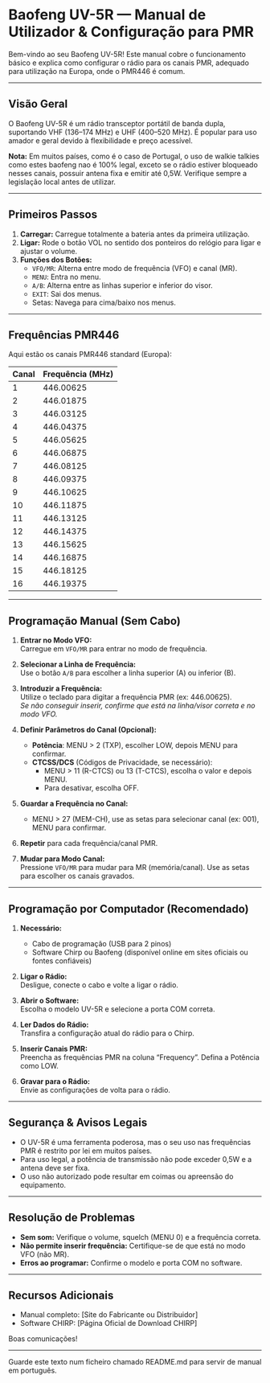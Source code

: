 # Baofeng UV-5R — Manual de Utilizador & Configuração para PMR

Bem-vindo ao seu Baofeng UV-5R! Este manual cobre o funcionamento básico e explica como configurar o rádio para os canais PMR, adequado para utilização na Europa, onde o PMR446 é comum.

***

## Visão Geral

O Baofeng UV-5R é um rádio transceptor portátil de banda dupla, suportando VHF (136–174 MHz) e UHF (400–520 MHz). É popular para uso amador e geral devido à flexibilidade e preço acessível.

**Nota:** Em muitos países, como é o caso de Portugal, o uso de walkie talkies como estes baofeng nao é 100% legal, exceto se o rádio estiver bloqueado nesses canais, possuir antena fixa e emitir até 0,5W. 
Verifique sempre a legislação local antes de utilizar.

***

## Primeiros Passos

1. **Carregar:** Carregue totalmente a bateria antes da primeira utilização.
2. **Ligar:** Rode o botão VOL no sentido dos ponteiros do relógio para ligar e ajustar o volume.
3. **Funções dos Botões:**
    - `VFO/MR`: Alterna entre modo de frequência (VFO) e canal (MR).
    - `MENU`: Entra no menu.
    - `A/B`: Alterna entre as linhas superior e inferior do visor.
    - `EXIT`: Sai dos menus.
    - Setas: Navega para cima/baixo nos menus.

***

## Frequências PMR446

Aqui estão os canais PMR446 standard (Europa):

| Canal | Frequência (MHz) |
|-------|------------------|
| 1     | 446.00625        |
| 2     | 446.01875        |
| 3     | 446.03125        |
| 4     | 446.04375        |
| 5     | 446.05625        |
| 6     | 446.06875        |
| 7     | 446.08125        |
| 8     | 446.09375        |
| 9     | 446.10625        |
| 10    | 446.11875        |
| 11    | 446.13125        |
| 12    | 446.14375        |
| 13    | 446.15625        |
| 14    | 446.16875        |
| 15    | 446.18125        |
| 16    | 446.19375        |

***


## Programação Manual (Sem Cabo)

1. **Entrar no Modo VFO:**  
   Carregue em `VFO/MR` para entrar no modo de frequência.

2. **Selecionar a Linha de Frequência:**  
   Use o botão `A/B` para escolher a linha superior (A) ou inferior (B).

3. **Introduzir a Frequência:**  
   Utilize o teclado para digitar a frequência PMR (ex: 446.00625).  
   *Se não conseguir inserir, confirme que está na linha/visor correta e no modo VFO.*

4. **Definir Parâmetros do Canal (Opcional):**  
   - **Potência**: MENU > 2 (TXP), escolher LOW, depois MENU para confirmar.
   - **CTCSS/DCS** (Códigos de Privacidade, se necessário):  
     - MENU > 11 (R-CTCS) ou 13 (T-CTCS), escolha o valor e depois MENU.
     - Para desativar, escolha OFF.

5. **Guardar a Frequência no Canal:**  
   - MENU > 27 (MEM-CH), use as setas para selecionar canal (ex: 001), MENU para confirmar.

6. **Repetir** para cada frequência/canal PMR.

7. **Mudar para Modo Canal:**  
   Pressione `VFO/MR` para mudar para MR (memória/canal). Use as setas para escolher os canais gravados.

***

## Programação por Computador (Recomendado)

1. **Necessário:**  
   - Cabo de programação (USB para 2 pinos)
   - Software Chirp ou Baofeng (disponível online em sites oficiais ou fontes confiáveis)

2. **Ligar o Rádio:**  
   Desligue, conecte o cabo e volte a ligar o rádio.

3. **Abrir o Software:**  
   Escolha o modelo UV-5R e selecione a porta COM correta.

4. **Ler Dados do Rádio:**  
   Transfira a configuração atual do rádio para o Chirp.

5. **Inserir Canais PMR:**  
   Preencha as frequências PMR na coluna “Frequency”. Defina a Potência como LOW.

6. **Gravar para o Rádio:**  
   Envie as configurações de volta para o rádio.

***

## Segurança & Avisos Legais

- O UV-5R é uma ferramenta poderosa, mas o seu uso nas frequências PMR é restrito por lei em muitos países.  
- Para uso legal, a potência de transmissão não pode exceder 0,5W e a antena deve ser fixa.  
- O uso não autorizado pode resultar em coimas ou apreensão do equipamento.

***

## Resolução de Problemas

- **Sem som:** Verifique o volume, squelch (MENU 0) e a frequência correta.
- **Não permite inserir frequência:** Certifique-se de que está no modo VFO (não MR).
- **Erros ao programar:** Confirme o modelo e porta COM no software.

***

## Recursos Adicionais

- Manual completo: [Site do Fabricante ou Distribuidor]
- Software CHIRP: [Página Oficial de Download CHIRP]

Boas comunicações!

***

Guarde este texto num ficheiro chamado README.md para servir de manual em português.
